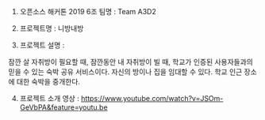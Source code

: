 1. 오픈소스 해커톤 2019 6조 팀명 : Team A3D2

2. 프로젝트명 : 니방내방

3. 프로젝트 설명 :

잠깐 살 자취방이 필요할 때, 잠깐동안 내 자취방이 빌 때, 학교가 인증된 사용자들과의 믿을 수 있는 숙박 공유 서비스이다.
자신의 방이나 집을 임대할 수 있다. 학교 인근 장소에 대한 숙박을 중개한다.

4. 프로젝트 소개 영상 : https://www.youtube.com/watch?v=JSOm-GeVbPA&feature=youtu.be

